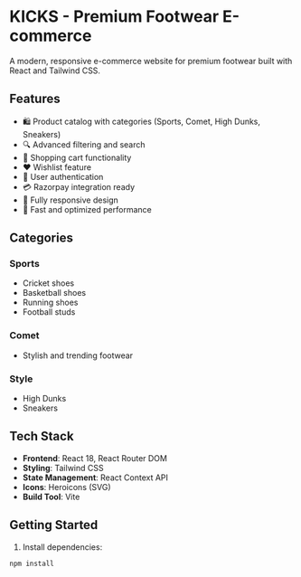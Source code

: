 # KICKS - Premium Footwear E-commerce

A modern, responsive e-commerce website for premium footwear built with React and Tailwind CSS.

## Features

- 🛍️ Product catalog with categories (Sports, Comet, High Dunks, Sneakers)
- 🔍 Advanced filtering and search
- 🛒 Shopping cart functionality
- ❤️ Wishlist feature
- 👤 User authentication
- 💳 Razorpay integration ready
- 📱 Fully responsive design
- 🚀 Fast and optimized performance

## Categories

### Sports
- Cricket shoes
- Basketball shoes
- Running shoes
- Football studs

### Comet
- Stylish and trending footwear

### Style
- High Dunks
- Sneakers

## Tech Stack

- **Frontend**: React 18, React Router DOM
- **Styling**: Tailwind CSS
- **State Management**: React Context API
- **Icons**: Heroicons (SVG)
- **Build Tool**: Vite

## Getting Started

1. Install dependencies:
```bash
npm install